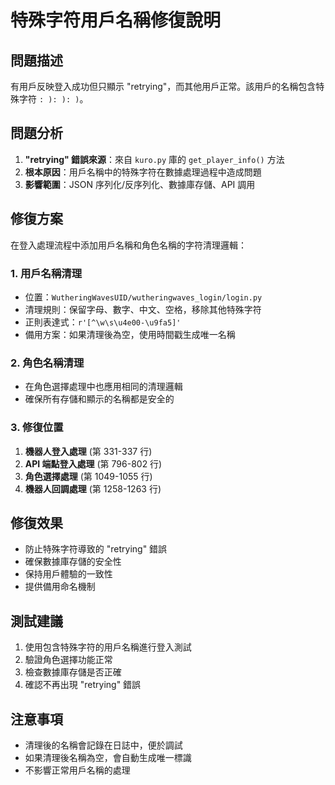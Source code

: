 # 特殊字符用戶名稱修復說明

## 問題描述
有用戶反映登入成功但只顯示 "retrying"，而其他用戶正常。該用戶的名稱包含特殊字符 `: ): ): )`。

## 問題分析
1. **"retrying" 錯誤來源**：來自 `kuro.py` 庫的 `get_player_info()` 方法
2. **根本原因**：用戶名稱中的特殊字符在數據處理過程中造成問題
3. **影響範圍**：JSON 序列化/反序列化、數據庫存儲、API 調用

## 修復方案
在登入處理流程中添加用戶名稱和角色名稱的字符清理邏輯：

### 1. 用戶名稱清理
- 位置：`WutheringWavesUID/wutheringwaves_login/login.py`
- 清理規則：保留字母、數字、中文、空格，移除其他特殊字符
- 正則表達式：`r'[^\w\s\u4e00-\u9fa5]'`
- 備用方案：如果清理後為空，使用時間戳生成唯一名稱

### 2. 角色名稱清理
- 在角色選擇處理中也應用相同的清理邏輯
- 確保所有存儲和顯示的名稱都是安全的

### 3. 修復位置
1. **機器人登入處理** (第 331-337 行)
2. **API 端點登入處理** (第 796-802 行)
3. **角色選擇處理** (第 1049-1055 行)
4. **機器人回調處理** (第 1258-1263 行)

## 修復效果
- 防止特殊字符導致的 "retrying" 錯誤
- 確保數據庫存儲的安全性
- 保持用戶體驗的一致性
- 提供備用命名機制

## 測試建議
1. 使用包含特殊字符的用戶名稱進行登入測試
2. 驗證角色選擇功能正常
3. 檢查數據庫存儲是否正確
4. 確認不再出現 "retrying" 錯誤

## 注意事項
- 清理後的名稱會記錄在日誌中，便於調試
- 如果清理後名稱為空，會自動生成唯一標識
- 不影響正常用戶名稱的處理


